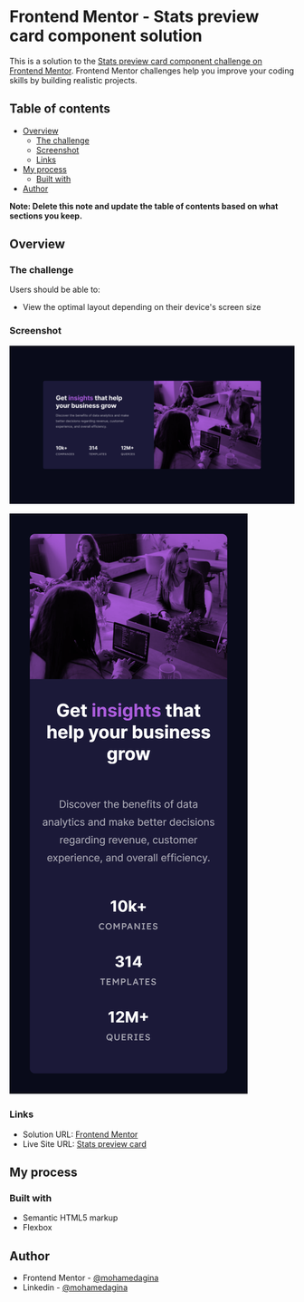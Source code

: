 # Frontend Mentor - Stats preview card component solution

This is a solution to the [Stats preview card component challenge on Frontend Mentor](https://www.frontendmentor.io/challenges/stats-preview-card-component-8JqbgoU62). Frontend Mentor challenges help you improve your coding skills by building realistic projects.

## Table of contents

- [Overview](#overview)
  - [The challenge](#the-challenge)
  - [Screenshot](#screenshot)
  - [Links](#links)
- [My process](#my-process)
  - [Built with](#built-with)
- [Author](#author)

**Note: Delete this note and update the table of contents based on what sections you keep.**

## Overview

### The challenge

Users should be able to:

- View the optimal layout depending on their device's screen size

### Screenshot

![Design preview for the Stats preview card component coding challenge](./screenshots/desktop-1440.png)

![Design preview for the Stats preview card component coding challenge](./screenshots/mobile-375.png)

### Links

- Solution URL: [Frontend Mentor](https://www.frontendmentor.io/solutions/stats-preview-card-component-XjVG8P6Cmo)
- Live Site URL: [Stats preview card](https://stats-preview-mohamedagina.vercel.app/)

## My process

### Built with

- Semantic HTML5 markup
- Flexbox

## Author

- Frontend Mentor - [@mohamedagina](https://www.frontendmentor.io/profile/mohamedagina)
- Linkedin - [@mohamedagina](https://www.linkedin.com/in/mohamed-agina/)
